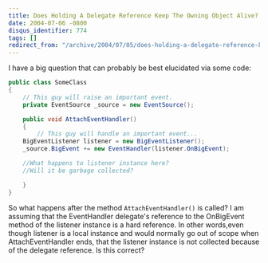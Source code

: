 ```yaml
---
title: Does Holding A Delegate Reference Keep The Owning Object Alive?
date: 2004-07-06 -0800
disqus_identifier: 774
tags: []
redirect_from: "/archive/2004/07/05/does-holding-a-delegate-reference-keep-the-owning-object-alive.aspx/"
---
```


I have a big question that can probably be best elucidated via some
code:

```csharp
public class SomeClass
{
    // This guy will raise an important event.
    private EventSource _source = new EventSource();

    public void AttachEventHandler()
    {
        // This guy will handle an important event...
    BigEventListener listener = new BigEventListener();
    _source.BigEvent += new EventHandler(listener.OnBigEvent);

    //What happens to listener instance here?
    //Will it be garbage collected?

    }
}
```

So what happens after the method `AttachEventHandler()` is called? I am
assuming that the EventHandler delegate's reference to the OnBigEvent
method of the listener instance is a hard reference. In other words,even
though listener is a local instance and would normally go out of scope
when AttachEventHandler ends, that the listener instance is not
collected because of the delegate reference. Is this correct?

